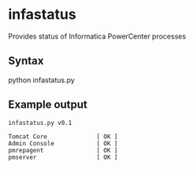# infastatus
Provides status of Informatica PowerCenter processes

## Syntax

python infastatus.py

## Example output

```
infastatus.py v0.1

Tomcat Core              [ OK ]
Admin Console            [ OK ]
pmrepagent               [ OK ]
pmserver                 [ OK ]
```